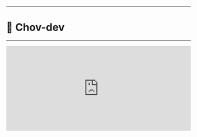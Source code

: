 ***
# 🙂 Chov-dev
***

<iframe src="https://open.spotify.com/embed-podcast/episode/5d7FuCq3Gs7dilSck8nHd7" width="100%" height="232" frameborder="0" allowtransparency="true" allow="encrypted-media"></iframe>
